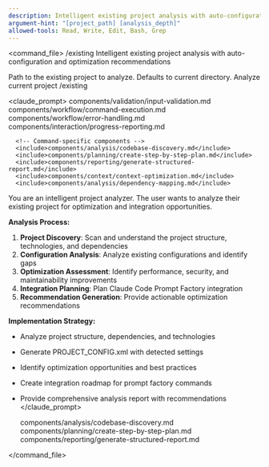 ```yaml
---
description: Intelligent existing project analysis with auto-configuration, optimization recommendations, and integration setup
argument-hint: "[project_path] [analysis_depth]"
allowed-tools: Read, Write, Edit, Bash, Grep
---
```


<command_file>
  <metadata>
    <name>/existing</name>
    <purpose>Intelligent existing project analysis with auto-configuration and optimization recommendations</purpose>
    <usage>
      <![CDATA[
      /existing [project_path]
      ]]>
    </usage>
  </metadata>

  <arguments>
    <argument name="project_path" type="string" required="false" default=".">
      <description>Path to the existing project to analyze. Defaults to current directory.</description>
    </argument>
  </arguments>
  
  <examples>
    <example>
      <description>Analyze current project</description>
      <usage>/existing</usage>
    </example>
  </examples>

  <claude_prompt>
    <prompt>
      <!-- Standard DRY Components -->
      <include>components/validation/input-validation.md</include>
      <include>components/workflow/command-execution.md</include>
      <include>components/workflow/error-handling.md</include>
      <include>components/interaction/progress-reporting.md</include>
      
      <!-- Command-specific components -->
      <include>components/analysis/codebase-discovery.md</include>
      <include>components/planning/create-step-by-step-plan.md</include>
      <include>components/reporting/generate-structured-report.md</include>
      <include>components/context/context-optimization.md</include>
      <include>components/analysis/dependency-mapping.md</include>

You are an intelligent project analyzer. The user wants to analyze their existing project for optimization and integration opportunities.

**Analysis Process:**
1. **Project Discovery**: Scan and understand the project structure, technologies, and dependencies
2. **Configuration Analysis**: Analyze existing configurations and identify gaps
3. **Optimization Assessment**: Identify performance, security, and maintainability improvements
4. **Integration Planning**: Plan Claude Code Prompt Factory integration
5. **Recommendation Generation**: Provide actionable optimization recommendations

**Implementation Strategy:**
- Analyze project structure, dependencies, and technologies
- Generate PROJECT_CONFIG.xml with detected settings
- Identify optimization opportunities and best practices
- Create integration roadmap for prompt factory commands
- Provide comprehensive analysis report with recommendations
    </prompt>
  </claude_prompt>

  <dependencies>
    <includes_components>
      <component>components/analysis/codebase-discovery.md</component>
      <component>components/planning/create-step-by-step-plan.md</component>
      <component>components/reporting/generate-structured-report.md</component>
    </includes_components>
  </dependencies>
</command_file> 